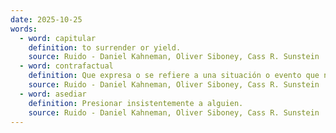 ```yaml
---
date: 2025-10-25
words:
  - word: capitular
    definition: to surrender or yield.
    source: Ruido - Daniel Kahneman, Oliver Siboney, Cass R. Sunstein 
  - word: contrafactual
    definition: Que expresa o se refiere a una situación o evento que no ha ocurrido o no es real.
    source: Ruido - Daniel Kahneman, Oliver Siboney, Cass R. Sunstein 
  - word: asediar
    definition: Presionar insistentemente a alguien. 
    source: Ruido - Daniel Kahneman, Oliver Siboney, Cass R. Sunstein 
---
```

